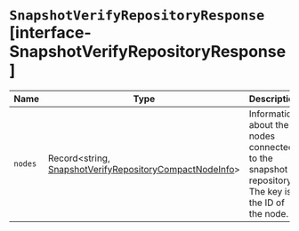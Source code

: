 # `SnapshotVerifyRepositoryResponse` [interface-SnapshotVerifyRepositoryResponse]

| Name | Type | Description |
| - | - | - |
| `nodes` | Record<string, [SnapshotVerifyRepositoryCompactNodeInfo](./SnapshotVerifyRepositoryCompactNodeInfo.md)> | Information about the nodes connected to the snapshot repository. The key is the ID of the node. |
